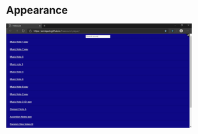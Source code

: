 # Appearance

![freesound-player's appearance as of 8:57 PM PST Tuesday, August 11, 2020](https://github.com/amilajack/freesound-player/blob/master/screenshots/current-appearance-of-freesound-player's-public-URL-2020-08-11-205708.jpg)